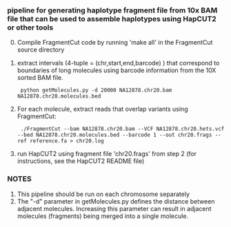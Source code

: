 

### pipeline for generating haplotype fragment file from 10x BAM file that can be used to assemble haplotypes using HapCUT2 or other tools 

0. Compile FragmentCut code by running 'make all' in the FragmentCut source directory 

1. extract intervals (4-tuple = (chr,start,end,barcode) ) that correspond to boundaries of long molecules using barcode information from the 10X sorted BAM file.

        python getMolecules.py -d 20000 NA12878.chr20.bam NA12878.chr20.molecules.bed
    
2. For each molecule, extract reads that overlap variants using FragmentCut: 

        ./FragmentCut --bam NA12878.chr20.bam --VCF NA12878.chr20.hets.vcf --bed NA12878.chr20.molecules.bed --barcode 1 --out chr20.frags --ref reference.fa > chr20.log

3. run HapCUT2 using fragment file 'chr20.frags' from step 2 (for instructions, see the HapCUT2 README file) 

               
        
### NOTES 

1. This pipeline should be run on each chromosome separately 
2. The "-d" parameter in getMolecules.py defines the distance between adjacent molecules. Increasing this parameter can result in adjacent molecules (fragments) being merged into a single molecule. 

